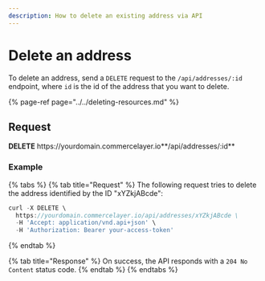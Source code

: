 ```yaml
---
description: How to delete an existing address via API
---
```


# Delete an address

To delete an address, send a `DELETE` request to the `/api/addresses/:id` endpoint, where `id` is the id of the address that you want to delete.

{% page-ref page="../../deleting-resources.md" %}

## Request

**DELETE** https://<i></i>yourdomain.commercelayer.io**/api/addresses/:id**

### Example

{% tabs %}
{% tab title="Request" %}
The following request tries to delete the address identified by the ID "xYZkjABcde":

```javascript
curl -X DELETE \
  https://yourdomain.commercelayer.io/api/addresses/xYZkjABcde \
  -H 'Accept: application/vnd.api+json' \
  -H 'Authorization: Bearer your-access-token'
```
{% endtab %}

{% tab title="Response" %}
On success, the API responds with a `204 No Content` status code.
{% endtab %}
{% endtabs %}

